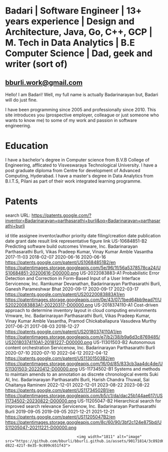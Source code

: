 # Badari | Software Engineer | 13+ years experience | Design and Architecture, Java, Go, C++, GCP | M. Tech in Data Analytics | B.E Computer Science | Dad, geek and writer (sort of)
## bburli.work@gmail.com

Hello! I am Badari! Well, my full name is actually Badarinarayan but, Badari will do just fine.

I have been programming since 2005 and professionally since 2010. This site introduces you (prospective employer, colleague or just someone who wants to know me) to some of my work and passion in software engineering.

# Education

I have a bachelor's degree in Computer science from B.V.B College of Engineering, afflicated to Visveswaraya Technological University.
I have a post graduate diploma from Centre for development of Advanced Computing, Hyderabad.
I have a master's degree in Data Analytics from B.I.T.S, Pilani as part of their work integrated learning programme.

# Patents

search URL:	https://patents.google.com/?inventor=Badarinarayan+parthasarathi+burli&oq=Badarinarayan+parthasarathi+burli								

id	title	assignee	inventor/author	priority date	filing/creation date	publication date	grant date	result link	representative figure link
US-10684851-B2	Predicting software build outcomes 	Vmware, Inc.	Badarinarayan Parthasarathi Burli, Vikas Pradeep Kumar, Vinay Kumar Amble Vasantha	2017-11-03	2018-02-07	2020-06-16	2020-06-16	https://patents.google.com/patent/US10684851B2/en	https://patentimages.storage.googleapis.com/5e/96/1f/56a5378578ca24/US10684851-20200616-D00000.png
US-2022083883-A1	Probabilistic Error Detection and Correction in Form-Based Input of a User Interface 	Servicenow, Inc.	Ramkumar Devanathan, Badarinarayan Parthasarathi Burli, Ganesh Parameshwar Bhat	2020-09-17	2020-09-17	2022-03-17		https://patents.google.com/patent/US20220083883A1/en	https://patentimages.storage.googleapis.com/0e/43/07/1bed64bb9ead7f/US20220083883A1-20220317-D00000.png
US-2018374110-A1	Cost-driven approach to determine inventory layout in cloud computing environments 	Vmware, Inc.	Badarinarayan Parthasarathi Burli, Vikas Pradeep Kumar, Vinay Kumar Amble Vasantha, Pramod Chickaballapura Vasudeva Murthy	2017-06-21	2017-08-03	2018-12-27		https://patents.google.com/patent/US20180374110A1/en	https://patentimages.storage.googleapis.com/e7/b2/38/b9a6d3c8769485/US20180374110A1-20181227-D00000.png
US-11301503-B2	Autonomous content orchestration 	Servicenow, Inc.	Badarinarayan Parthasarathi Burli	2020-07-10	2020-07-10	2022-04-12	2022-04-12	https://patents.google.com/patent/US11301503B2/en	https://patentimages.storage.googleapis.com/16/0d/85/833cb3aa4dc4de/US11301503-20220412-D00000.png
US-11734502-B1	Systems and methods to maintain amends to an annotation as discrete chronological events 	Suki AI, Inc.	Badarinarayan Parthasarathi Burli, Harish Chandra Thuwal, Sai Chaitanya Ramineni	2022-12-01	2022-12-01	2023-08-22	2023-08-22	https://patents.google.com/patent/US11734502B1/en	https://patentimages.storage.googleapis.com/b5/c1/da/dac25b144ae617/US11734502-20230822-D00000.png
US-11205047-B2	Hierarchical search for improved search relevance 	Servicenow, Inc.	Badarinarayan Parthasarathi Burli	2019-09-05	2019-09-05	2021-12-21	2021-12-21	https://patents.google.com/patent/US11205047B2/en	https://patentimages.storage.googleapis.com/8c/60/90/3bf2c124e875bd/US11205047-20211221-D00000.png
									
									<img width="1811" alt="image" src="https://github.com/bburli/bburli.github.io/assets/90171814/3c892d6c-d822-421f-8e35-9c899c651f43">
